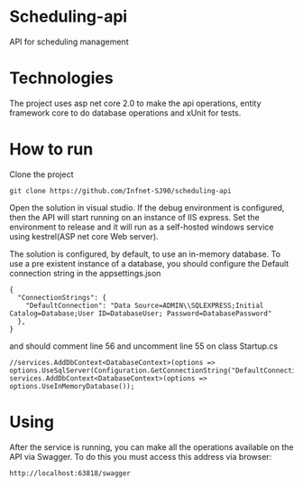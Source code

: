 # Scheduling-api
API for scheduling management

# Technologies
The project uses asp net core 2.0 to make the api operations, entity framework core to do database operations and xUnit for tests.

# How to run
Clone the project
```
git clone https://github.com/Infnet-SJ90/scheduling-api
```

Open the solution in visual studio.
If the debug environment is configured, then the API will start running on an instance of IIS express. Set the environment to release and it will run as a self-hosted windows service using kestrel(ASP net core Web server).

The solution is configured, by default, to use an in-memory database.
To use a pre existent instance of a database, you should configure the Default connection string in the appsettings.json

```
{
  "ConnectionStrings": {
    "DefaultConnection": "Data Source=ADMIN\\SQLEXPRESS;Initial Catalog=Database;User ID=DatabaseUser; Password=DatabasePassword"
  },  
}
```

and should comment line 56 and uncomment line 55 on class Startup.cs
```
//services.AddDbContext<DatabaseContext>(options => options.UseSqlServer(Configuration.GetConnectionString("DefaultConnection")));
services.AddDbContext<DatabaseContext>(options => options.UseInMemoryDatabase());
```

# Using
After the service is running, you can make all the operations available on the API via Swagger. To do this you must access this address via browser: 
```
http://localhost:63818/swagger
```
